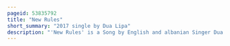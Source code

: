 ```yaml
---
pageid: 53835792
title: "New Rules"
short_summary: "2017 single by Dua Lipa"
description: "'New Rules' is a Song by English and albanian Singer Dua Lipa from her eponymous Debut Studio Album. The Song was written by emily Warren and ian Kirkpatrick Caroline Ailin. Kirkpatrick also handled the Production and offered it to lipa after it was rejected by multiple Artists. The Song was released through Warner Bros. Records for digital Download and streaming on 7 July 2017 as the Album's seventh single. It is an Electropop and tropical House Track with an Edm Production that includes dance-pop Beats and Dancehall Rhythms. The Lyrics see lipa giving herself a Set of Rules in Order to get over a former Boyfriend. Lipa mentioned that this was the Song she wished she had when she broke up with Someone."
---
```

